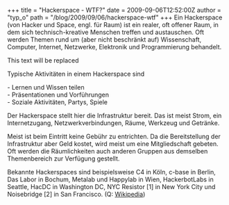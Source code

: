 +++
title = "Hackerspace - WTF?"
date = 2009-09-06T12:52:00Z
author = "typ_o"
path = "/blog/2009/09/06/hackerspace-wtf"
+++
Ein Hackerspace (von Hacker und Space, engl. für Raum) ist ein realer,
oft offener Raum, in dem sich technisch-kreative Menschen treffen und
austauschen. Oft werden Themen rund um (aber nicht beschränkt auf)
Wissenschaft, Computer, Internet, Netzwerke, Elektronik und
Programmierung behandelt.  
  

<div id="mediaspace">

This text will be replaced

</div>

  
  
  
  
  
  
  
  
  
  
  
  
Typische Aktivitäten in einem Hackerspace sind  
  
\- Lernen und Wissen teilen  
\- Präsentationen und Vorführungen  
\- Soziale Aktivitäten, Partys, Spiele  
  
Der Hackerspace stellt hier die Infrastruktur bereit. Das ist meist
Strom, ein Internetzugang, Netzwerkverbindungen, Räume, Werkzeug und
Getränke.  
  
Meist ist beim Eintritt keine Gebühr zu entrichten. Da die
Bereitstellung der Infrastruktur aber Geld kostet, wird meist um eine
Mitgliedschaft gebeten. Oft werden die Räumlichkeiten auch anderen
Gruppen aus demselben Themenbereich zur Verfügung gestellt.  
  
Bekannte Hackerspaces sind beispielsweise C4 in Köln, c-base in Berlin,
Das Labor in Bochum, Metalab und Happylab in Wien, HackerbotLabs in
Seattle, HacDC in Washington DC, NYC Resistor \[1\] in New York City und
Noisebridge \[2\] in San Francisco. (Q:
[Wikipedia](http://de.wikipedia.org/wiki/Hackerspace))
